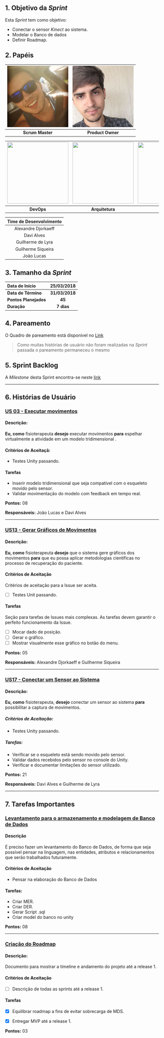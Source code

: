## 1. Objetivo da _Sprint_

<p align="justify">Esta <i>Sprint</i> tem como objetivo:</p>

- Conectar o sensor *Kinect* ao sistema.
- Modelar o Banco de dados
- Definir Roadmap.

## 2. Papéis


| <img src="https://github.com/RomeuCarvalhoAntunes/2018.1-Reabilitacao-Motora/blob/master/docs/imagens/grupo/Romeu_Antunes.png?raw=true" width="200" height="200"/> |  <img src="https://github.com/RomeuCarvalhoAntunes/2018.1-Reabilitacao-Motora/blob/master/docs/imagens/grupo/Lucas_Malta.png?raw=true" width="200" height="200"/> |
|:--:|:--:|
| **Scrum Master** | **Product Owner** |

| <img src="https://github.com/fga-gpp-mds/2018.1-Reabilitacao-Motora/blob/development/docs/imagens/grupo/Victor_Moura.png?raw=true" width="200" height="200"/> | <img src="https://github.com/fga-gpp-mds/2018.1-Reabilitacao-Motora/blob/development/docs/imagens/grupo/Vitor_Falc%C3%A3o.png?raw=true" width="200" height="200"/> | <img src="https://github.com/fga-gpp-mds/2018.1-Reabilitacao-Motora/blob/development/docs/imagens/grupo/Arthur_Diniz.png?raw=true" width="200" height="200"/> |
|:--:|:--:|:--:|
| **DevOps** | **Arquitetura** | **Joker** |



| Time de Desenvolvimento |
|:--:|
| Alexandre Djorkaeff |
| Davi Alves |
| Guilherme de Lyra |
| Guilherme Siqueira |
| João Lucas |


## 3. Tamanho da _Sprint_

| Data de Início | 25/03/2018 |
|:--|:--:|
| **Data de Término** | **31/03/2018** |
| **Pontos Planejados** | **45**|
| **Duração** | **7 dias** |


## 4. Pareamento

O Quadro de pareamento está disponível no [Link](https://raw.githubusercontent.com/RomeuCarvalhoAntunes/2018.1-Reabilitacao-Motora/master/docs/imagens/Quadro%20de%20Pareamento/Quadro_de_Pareamento_Sprint03.png)

> Como muitas histórias de usuário não foram realizadas na *Sprint* passada o pareamento permaneceu o mesmo

## 5. Sprint Backlog

A *Milestone* desta Sprint encontra-se neste [link](https://github.com/fga-gpp-mds/2018.1-Reabilitacao-Motora/milestone/4)

-------

## 6. Histórias de Usuário

### [US 03 - Executar movimentos](https://github.com/fga-gpp-mds/2018.1-Reabilitacao-Motora/issues/29)
#### Descrição:
**Eu, como** fisioterapeuta **desejo** executar movimentos **para** espelhar virtualmente a atividade em um modelo tridimensional .

#### Critérios de Aceitaçã:
- Testes Unity passando.

#### Tarefas
- Inserir modelo tridimensional que seja compatível com o esqueleto movido pelo sensor.
- Validar movimentação do modelo com feedback em tempo real.

**Pontos:** 08

**Responsáveis:** João Lucas e Davi Alves

---

### [US13 - Gerar Gráficos de Movimentos](https://github.com/fga-gpp-mds/2018.1-Reabilitacao-Motora/issues/46)

#### Descrição:
**Eu, como** fisioterapeuta **desejo**  que o sistema gere gráficos dos movimentos **para** que eu possa aplicar metodologias científicas no processo de recuperação do paciente.

#### Critérios de Aceitação
Critérios de aceitação para a Issue ser aceita.
- [ ] Testes Unit passando.

#### Tarefas
Seção para tarefas de Issues mais complexas. As tarefas devem garantir o perfeito funcionamento da Issue.
- [ ] Mocar dado de posição.
- [ ] Gerar o gráfico.
- [ ] Mostrar visualmente esse gráfico no botão do menu.

**Pontos:** 05

**Responsáveis:** Alexandre Djorkaeff e Guilherme Siqueira

---

### [US17 - Conectar um Sensor ao Sistema](https://github.com/fga-gpp-mds/2018.1-Reabilitacao-Motora/issues/28)
#### Descrição:
**Eu, como**  fisioterapeuta, **desejo** conectar um sensor ao sistema  **para** possibilitar a captura de movimentos.

##### Critérios de Aceitação:
- Testes Unity passando.

##### Tarefas:
- Verificar se o esqueleto está sendo movido pelo sensor.
- Validar dados recebidos pelo sensor no console do Unity.
- Verificar e documentar limitações do sensor utilizado.

**Pontos:** 21

**Responsáveis:** Davi Alves e Guilherme de Lyra

---

## 7. Tarefas Importantes

### [Levantamento para o armazenamento e modelagem de Banco de Dados](https://github.com/fga-gpp-mds/2018.1-Reabilitacao-Motora/issues/38)

#### Descrição
É preciso fazer um levantamento do Banco de Dados, de forma que seja possível pensar na linguagem, nas entidades, atributos e relacionamentos que serão trabalhados futuramente.

#### Critérios de Aceitação
- Pensar na elaboração do Banco de Dados

#### Tarefas:
- Criar MER.
- Criar DER.
- Gerar Script .sql
- Criar model do banco no unity

**Pontos:** 08

---
### [Criação do Roadmap](https://github.com/fga-gpp-mds/2018.1-Reabilitacao-Motora/issues/63)

#### Descrição:
Documento para mostrar a timeline e andamento do projeto até a release 1.

#### Critérios de Aceitação
- [ ] Descrição de todas as sprints até a release 1.


#### Tarefas
- [x] Equilibrar roadmap a fins de evitar sobrecarga de MDS.
- [x] Entregar MVP até a release 1.


**Pontos:** 03
